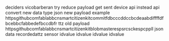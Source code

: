 deciders vicobarberan try reduce payload get sent device api instead api convert new data type json new payload example httpsgithubcomfablabbcnsmartcitizenkitcommitfdbcccddccbcdeaabdiffffdfbcebbcfabbedefbccdbfr ttz old payload httpsgithubcomfablabbcnsmartcitizenkitblobmasterespsrcsckespcppll json data recordedattz sensor idvalue idvalue idvalue idvalue